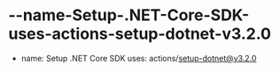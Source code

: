 # --name-Setup-.NET-Core-SDK-uses-actions-setup-dotnet-v3.2.0
- name: Setup .NET Core SDK   uses: actions/setup-dotnet@v3.2.0
